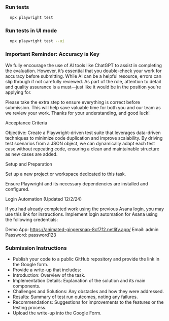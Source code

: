 ### Run tests
```bash
  npx playwright test
```

### Run tests in UI mode
```bash
  npx playwright test --ui
```

### Important Reminder: Accuracy is Key
We fully encourage the use of AI tools like ChatGPT to assist in completing the evaluation. 
However, it’s essential that you double-check your work for accuracy before submitting. 
While AI can be a helpful resource, errors can slip through if not carefully reviewed.
As part of the role, attention to detail and quality assurance is a must—just like it would be in the position you're applying for.

Please take the extra step to ensure everything is correct before submission. 
This will help save valuable time for both you and our team as we review your work.
Thanks for your understanding, and good luck!

Acceptance Criteria

Objective: Create a Playwright-driven test suite that leverages data-driven techniques to minimize code duplication and improve scalability. 
By driving test scenarios from a JSON object, we can dynamically adapt each test case without repeating code, ensuring a clean and maintainable structure as new cases are added.

Setup and Preparation

Set up a new project or workspace dedicated to this task.

Ensure Playwright and its necessary dependencies are installed and configured.

Login Automation (Updated 12/2/24)

If you had already completed work using the previous Asana login, you may use this link for instructions.
Implement login automation for Asana using the following credentials:

Demo App: https://animated-gingersnap-8cf7f2.netlify.app/
Email: admin
Password: password123

### Submission Instructions
* Publish your code to a public GitHub repository and provide the link in the Google form.
* Provide a write-up that includes:
* Introduction: Overview of the task.
* Implementation Details: Explanation of the solution and its main components.
* Challenges and Solutions: Any obstacles and how they were addressed.
* Results: Summary of test run outcomes, noting any failures.
* Recommendations: Suggestions for improvements to the features or the testing process.
* Upload the write-up into the Google Form.